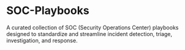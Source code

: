 # SOC-Playbooks
A curated collection of SOC (Security Operations Center) playbooks designed to standardize and streamline incident detection, triage, investigation, and response.
